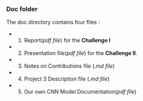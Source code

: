 ### Doc folder

The doc directory contains four files :
- 1. Report(*pdf file*) for the **Challenge I**
- 2. Presentation file(*pdf file*) for the  **Challenge II**. 
- 3. Notes on Contributions file (*.md file*)
- 4. Project 3 Description file (*.md file*)
- 5. Our own CNN Model Documentation(*pdf file*)
